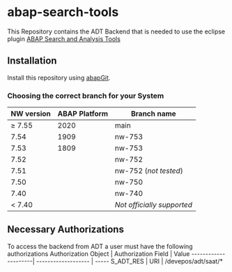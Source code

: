 # abap-search-tools

This Repository contains the ADT Backend that is needed to use the eclipse plugin
[ABAP Search and Analysis Tools](https://www.github.com/stockbal/abap-search-tools-ui)

## Installation

Install this repository using [abapGit](https://github.com/larshp/abapGit#abapgit).

### Choosing the correct branch for your System

NW version|ABAP Platform|Branch name
----------|-------------|-----------
&#8805; 7.55|2020  |main
7.54|1909|nw-753
7.53|1809|nw-753
7.52||nw-752
7.51||nw-752 (_not tested_)
7.50||nw-750
7.40||nw-740
< 7.40||*Not officially supported*

## Necessary Authorizations

To access the backend from ADT a user must have the following authorizations
Authorization Object | Authorization Field | Value
---------------------| ------------------- | -----
S_ADT_RES            | URI                 | /devepos/adt/saat/*
